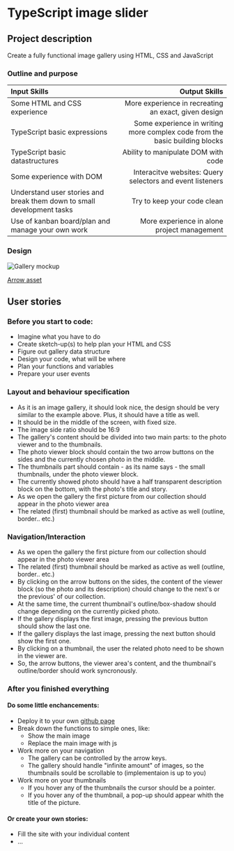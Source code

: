 # TypeScript image slider

## Project description

Create a fully functional image gallery using HTML, CSS and JavaScript

### Outline and purpose

| **Input Skills** | **Output Skills** |  
|:----------|-----------:|  
| Some HTML and CSS experience | More experience in recreating an exact, given design |  
| TypeScript basic expressions | Some experience in writing more complex code from the basic building blocks |  
| TypeScript basic datastructures | Ability to manipulate DOM with code |  
| Some experience with DOM | Interacitve websites: Query selectors and event listeners |  
| Understand user stories and break them down to small development tasks | Try to keep your code clean |  
| Use of kanban board/plan and manage your own work | More experience in alone project management |  

### Design

![Gallery mockup](slider.png)

[Arrow asset](slider.png)

## User stories

### Before you start to code:

 -  Imagine what you have to do
 -  Create sketch-up(s) to help plan your HTML and CSS
 -  Figure out gallery data structure
 -  Design your code, what will be where
 -  Plan your functions and variables
 -  Prepare your user events

### Layout and behaviour specification

 -  As it is an image gallery, it should look nice, the design should be very similar to the example above. Plus, it should have a title as well.   
 -  It should be in the middle of the screen, with fixed size.
 -  The image side ratio should be 16:9
 -  The gallery's content should be divided into two main parts: to the photo viewer and to the thumbnails.
 -  The photo viewer block should contain the two arrow buttons on the sides and the currently chosen photo in the middle.
 -  The thumbnails part should contain - as its name says - the small thumbnails, under the photo viewer block.
 -  The currently showed photo should have a half transparent description block on the bottom, with the photo's title and story.  
 -  As we open the gallery the first picture from our collection should appear in the photo viewer area
 -  The related (first) thumbnail should be marked as active as well (outline, border.. etc.)

### Navigation/Interaction

 -  As we open the gallery the first picture from our collection should appear in the photo viewer area
 -  The related (first) thumbnail should be marked as active as well (outline, border.. etc.)
 -  By clicking on the arrow buttons on the sides, the content of the viewer block (so the photo and its description) chould change to the next's or the previous' of our collection.
 -  At the same time, the current thumbnail's outline/box-shadow should change depending on the currently picked photo.
 -  If the gallery displays the first image, pressing the previous button should show the last one.
 -  If the gallery displays the last image, pressing the next button should show the first one.
 -  By clicking on a thumbnail, the user the related photo need to be shown in the viewer are.
 -  So, the arrow buttons, the viewer area's content, and the thumbnail's outline/border should work syncronously.

### After you finished everything

#### Do some little enchancements:

 -  Deploy it to your own [github page](https://pages.github.com/)
 -  Break down the functions to simple ones, like:
     -  Show the main image
     -  Replace the main image with js
 -  Work more on your navigation
     -  The gallery can be controlled by the arrow keys.  
     -  The gallery should handle "infinite amount" of images, so the thumbnails sould be scrollable to (implementaion is up to you)
 -  Work more on your thumbnails
     -  If you hover any of the thumbnails the cursor should be a pointer.
     -  If you hover any of the thumbnail, a pop-up should appear whith the title of the picture.

#### Or create your own stories:

 -  Fill the site with your individual content
 -  ...